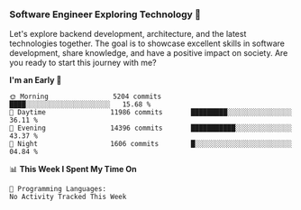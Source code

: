 ### Software Engineer Exploring Technology 🚀 

Let's explore backend development, architecture, and the latest technologies together. The goal is to showcase excellent skills in software development, share knowledge, and have a positive impact on society. Are you ready to start this journey with me?

<!--START_SECTION:waka-->
**I'm an Early 🐤** 

```text
🌞 Morning                5204 commits        ████░░░░░░░░░░░░░░░░░░░░░   15.68 % 
🌆 Daytime                11986 commits       █████████░░░░░░░░░░░░░░░░   36.11 % 
🌃 Evening                14396 commits       ███████████░░░░░░░░░░░░░░   43.37 % 
🌙 Night                  1606 commits        █░░░░░░░░░░░░░░░░░░░░░░░░   04.84 % 
```


📊 **This Week I Spent My Time On** 

```text
💬 Programming Languages: 
No Activity Tracked This Week
```


<!--END_SECTION:waka-->
